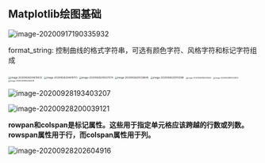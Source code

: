 ## Matplotlib绘图基础

![image-20200917190335932](https://5015060987.oss-cn-beijing.aliyuncs.com/img/image-20200917190335932.png)



format_string: 控制曲线的格式字符串，可选有颜色字符、风格字符和标记字符组成

<img src="https://hsx-1302513282.cos.ap-beijing.myqcloud.com/img/image-20200926204615633.png" alt="image-20200926204615633" style="zoom: 33%;" />

<img src="https://hsx-1302513282.cos.ap-beijing.myqcloud.com/img/image-20200926204810751.png" alt="image-20200926204810751" style="zoom:33%;" />

<img src="https://hsx-1302513282.cos.ap-beijing.myqcloud.com/img/image-20200926205027579.png" alt="image-20200926205027579" style="zoom:33%;" />

<img src="https://hsx-1302513282.cos.ap-beijing.myqcloud.com/img/image-20200926205128845.png" alt="image-20200926205128845" style="zoom:33%;" />

<img src="https://hsx-1302513282.cos.ap-beijing.myqcloud.com/img/image-20200926205151288.png" alt="image-20200926205151288" style="zoom:33%;" />

<img src="https://hsx-1302513282.cos.ap-beijing.myqcloud.com/img/image-20200928182437460.png" alt="image-20200928182437460" style="zoom: 25%;" />

<img src="https://hsx-1302513282.cos.ap-beijing.myqcloud.com/img/image-20200928182729133.png" alt="image-20200928182729133" style="zoom:25%;" />

<img src="https://hsx-1302513282.cos.ap-beijing.myqcloud.com/img/image-20200928185406408.png" alt="image-20200928185406408" style="zoom:25%;" />

![image-20200928193403207](https://hsx-1302513282.cos.ap-beijing.myqcloud.com/img/image-20200928193403207.png)

![image-20200928200039121](https://hsx-1302513282.cos.ap-beijing.myqcloud.com/img/image-20200928200039121.png)

**rowpan和colspan是<td>标记属性。这些用于指定单元格应该跨越的行数或列数。rowspan属性用于行，而colspan属性用于列。**



![image-20200928202604916](https://hsx-1302513282.cos.ap-beijing.myqcloud.com/img/image-20200928202604916.png)
